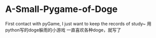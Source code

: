 # A-Small-Pygame-of-Doge
First contact with pyGame, I just want to keep the records of study~
用python写的doge躲雨的小游戏
一直喜欢各种doge，就写了
